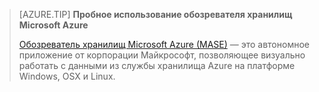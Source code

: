> [AZURE.TIP] **Пробное использование обозревателя хранилищ Microsoft Azure**
> 
> [Обозреватель хранилищ Microsoft Azure (MASE)](../articles/vs-azure-tools-storage-manage-with-storage-explorer.md) — это автономное приложение от корпорации Майкрософт, позволяющее визуально работать с данными из службы хранилища Azure на платформе Windows, OSX и Linux.

<!---HONumber=AcomDC_0720_2016-->